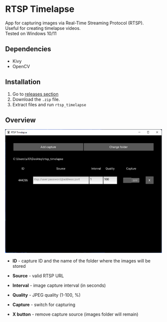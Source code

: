 # RTSP Timelapse

App for capturing images via Real-Time Streaming Protocol (RTSP). <br>
Useful for creating timelapse videos. <br>
Tested on Windows 10/11

## Dependencies
- Kivy
- OpenCV

## Installation
1. Go to [releases section](https://github.com/evgenii-d/rtsp-timelapse/releases)
2. Download the `.zip` file.
3. Extract files and run `rtsp_timelapse`

## Overview
![Main window](main_window.png)

- **ID** - capture ID and the name of the folder where the images will be stored

- **Source** - valid RTSP URL

- **Interval** - image capture interval (in seconds)

- **Quality** - JPEG quality (1-100, %)

- **Capture** - switch for capturing

- **X button** - remove capture source (images folder will remain)
